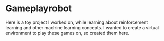 # Gameplayrobot

Here is a toy project I worked on, while learning about reinforcement learning and other machine learning concepts. I wanted to create a virtual environment to play these games on, so created them here.
